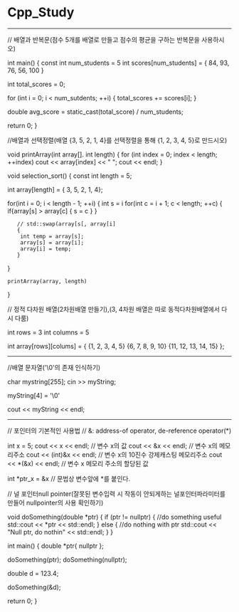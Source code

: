 # Cpp_Study

----------------------------------------------------------------------------------
// 배열과 반복문(점수 5개를 배열로 만들고 점수의 평균을 구하는 반복문을 사용하시오)

int main()
{
  const int num_students = 5
  int scores[num_students] = { 84, 93, 76, 56, 100 }
  
  int total_scores = 0;
  
  for (int i = 0; i < num_sutdents; ++i)
  {
    total_scores += scores[i];
  }

  double avg_score = static_cast<double>(total_score) / num_students;
  
  return 0;
}

//배열과 선택정렬(배열 {3, 5, 2, 1, 4}를 선택정렬을 통해 {1, 2, 3, 4, 5}로 만드시오)

void printArray(int array[]. int length)
{
  for (int index = 0; index < length; ++index)
    cout << array[index] << " ";
   cout << endl;
} 


void selection_sort()
{
  const int length = 5;
  
  int array[length] = { 3, 5, 2, 1, 4};
  
  for(int i = 0; i < length - 1; ++i)
  {
       int s = i
       for(int c = i  + 1; c < length; ++c)
       {
          if{array[s] > array[c]
          {
              s = c
          }
       }
       
       // std::swap(array[s[, array[i]
       {
        int temp = array[s];
        array[s] = array[i];
        array[i] = temp;
       }
  }
  
    printArray(array, length)
    
}

// 정적 다차원 배열(2차원배열 만들기),(3, 4차원 배열은 따로 동적다차원배열에서 다시 다룸)
 
int rows = 3
int columns = 5
  
int array[rows][colums] =
{
  {1, 2, 3, 4, 5}
  {6, 7, 8, 9, 10}
  {11, 12, 13, 14, 15}
};
  
-----------------------------------------------------------------------------------------------
//배열 문자열('\0'의 존재 인식하기)
  
char mystring[255];
cin >> myString;

myString[4] = '\0'

cout << myString << endl;
  
------------------------------------------------------------------------------------------------
// 포인터의 기본적인 사용법
// &: address-of operator, de-reference operator(*)
  
  int x = 5;
  cout << x << endl; // 변수 x의 값
  cout << &x << endl; // 변수 x의 메모리주소
  cout << (int)&x << endl; // 변수 x의 10진수 강제캐스팅 메모리주소
  cout << *(&x) << endl; // 변수 x 메모리 주소의 할당된 값
  
  int *ptr_x = &x // 문법상 변수앞에 *를 붙인다.
  
// 널 포인터null pointer(잘못된 변수입력 시 작동이 안되게하는 널포인터파라미터를 만들어 nullpointer의 사용 확인하기)
  
void doSomething(double *ptr)
{
  if (ptr != nullptr)
  {
      //do something useful
      std::cout << *ptr << std::endl;
  }
  else
  {
      //do nothing with ptr
      std::cout << "Null ptr, do nothin" << std::endl;
  }
}
  
int main()
{
  double *ptr{ nullptr };
  
  doSomething(ptr);
  doSomething(nullptr);
  
  double d = 123.4;
  
  doSomething(&d);
  
  return 0;
}
  
